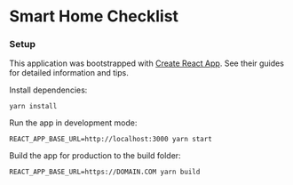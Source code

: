 # Smart Home Checklist

### Setup

This application was bootstrapped with [Create React App](https://github.com/facebookincubator/create-react-app). See their guides for detailed information and tips.

Install dependencies:
```
yarn install
```

Run the app in development mode:
```
REACT_APP_BASE_URL=http://localhost:3000 yarn start
```

Build the app for production to the build folder:
```
REACT_APP_BASE_URL=https://DOMAIN.COM yarn build
```